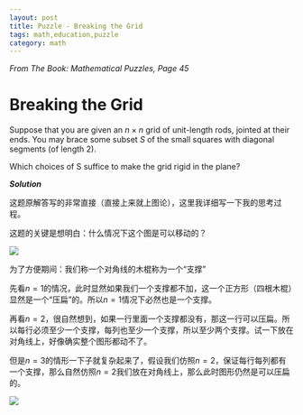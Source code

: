 ```yaml
---
layout: post
title: Puzzle - Breaking the Grid
tags: math,education,puzzle
category: math
---
```


*From The Book: Mathematical Puzzles, Page 45*

# Breaking the Grid

Suppose that you are given an $n \times n$ grid of unit-length rods, jointed
at their ends. You may brace some subset $S$ of the small squares with
diagonal segments (of length 2).

Which choices of S suffice to make the grid rigid in the plane?

***Solution***

这题原解答写的非常直接（直接上来就上图论），这里我详细写一下我的思考过程。

这题的关键是想明白：什么情况下这个图是可以移动的？

![](https://crsando.github.io/images/2025-06-08/breaking.the.grid.001.png)


为了方便期间：我们称一个对角线的木棍称为一个“支撑”

先看$n = 1$的情况，此时显然如果我们一个支撑都不加，这一个正方形（四根木棍）显然是一个“压扁”的。所以$n=1$情况下必然也是一个支撑。

再看$n =2$，很自然想到，如果一行里面一个支撑都没有，那这一行可以压扁。所以每行必须至少一个支撑，每列也至少一个支撑，所以至少两个支撑。试一下放在对角线上，好像确实整个图形都动不了。

但是$n = 3$的情形一下子就复杂起来了，假设我们仿照$n =2$，保证每行每列都有一个支撑，那么自然仿照$n = 2$我们放在对角线上，那么此时图形仍然是可以压扁的。

![](https://crsando.github.io/images/2025-06-08/breaking.the.grid.002.png)